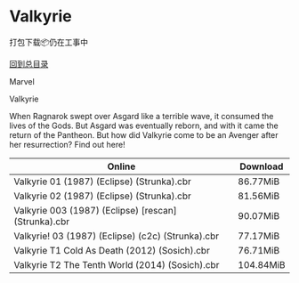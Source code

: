 # Valkyrie

打包下载📦仍在工事中

[回到总目录](/Catalogs.md)

Marvel

Valkyrie

When Ragnarok swept over Asgard like a terrible wave, it consumed the lives of the Gods. But Asgard was eventually reborn, and with it came the return of the Pantheon. But how did Valkyrie come to be an Avenger after her resurrection? Find out here!





Online | Download
--- | ---
Valkyrie 01 (1987) (Eclipse) (Strunka).cbr | 86.77MiB
Valkyrie 02 (1987) (Eclipse) (Strunka).cbr | 81.56MiB
Valkyrie 003 (1987) (Eclipse) [rescan] (Strunka).cbr | 90.07MiB
Valkyrie! 03 (1987) (Eclipse) (c2c) (Strunka).cbr | 77.17MiB
Valkyrie T1 Cold As Death (2012) (Sosich).cbr | 76.71MiB
Valkyrie T2 The Tenth World (2014) (Sosich).cbr | 104.84MiB